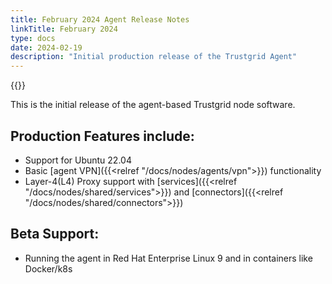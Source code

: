 ```yaml
---
title: February 2024 Agent Release Notes
linkTitle: February 2024
type: docs
date: 2024-02-19
description: "Initial production release of the Trustgrid Agent"
---
```

{{<agent-release package-version="0.2.20240218-1985" release="a-0.1.0">}}

This is the initial release of the agent-based Trustgrid node software.  

## Production Features include:
- Support for Ubuntu 22.04
- Basic [agent VPN]({{<relref "/docs/nodes/agents/vpn">}}) functionality
- Layer-4(L4) Proxy support with [services]({{<relref "/docs/nodes/shared/services">}}) and [connectors]({{<relref "/docs/nodes/shared/connectors">}})

## Beta Support:
- Running the agent in Red Hat Enterprise Linux 9 and in containers like Docker/k8s 